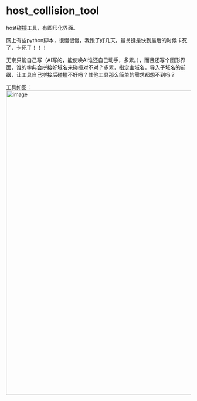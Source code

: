 # host_collision_tool
host碰撞工具，有图形化界面。

网上有些python脚本，很慢很慢，我跑了好几天，最关键是快到最后的时候卡死了，卡死了！！！

无奈只能自己写（AI写的，能使唤AI谁还自己动手，多累。），而且还写个图形界面，谁的字典会拼接好域名来碰撞对不对？多累，指定主域名，导入子域名的前缀，让工具自己拼接后碰撞不好吗？其他工具那么简单的需求都想不到吗？

工具如图：
<img width="1488" height="830" alt="image" src="https://github.com/user-attachments/assets/7231a557-d937-4ff5-9864-1fb5e3a8f974" />
